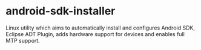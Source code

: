 android-sdk-installer
=====================

Linux utility which aims to automatically install and configures Android SDK, Eclipse ADT Plugin, adds hardware support for devices and enables full MTP support.
